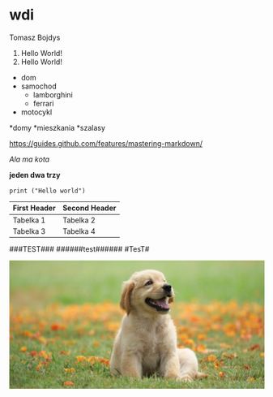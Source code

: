 # wdi
Tomasz Bojdys
1. Hello World!
2. Hello World!
- dom
- samochod
  - lamborghini
  - ferrari
- motocykl

*domy 
  *mieszkania
  *szalasy

https://guides.github.com/features/mastering-markdown/

*Ala ma kota*

**jeden dwa trzy**

```
print ("Hello world")
```

**First Header** | **Second Header**
------------- | -------------
Tabelka 1 | Tabelka 2
Tabelka 3 | Tabelka 4 

###TEST###
######test######
#TesT#

![Image of Doggy](/laboratorium_2/Doggy.jpg)